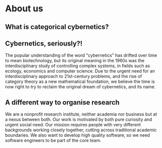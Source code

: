 # About us

## What is categorical cybernetics?

## Cybernetics, seriously?!

The popular understanding of the word "cybernetics" has drifted over time to mean biotechnology, but its original meaning in the 1960s was the interdisciplinary study of controlling complex systems, in fields such as ecology, economics and computer science. Due to the urgent need for an interdisciplinary approach to 21st-century problems, and the rise of category theory as a new mathematical foundation, we believe the time is now right to try to reclaim the original dream of cybernetics, and its name.

## A different way to organise research

We are a nonprofit research institute, neither academia nor business but at a nexus between both. Our work is motivated by both pure curiosity and urgent social need. Our mission requires people with very different backgrounds working closely together, cutting across traditional academic boundaries. We also want to develop high quality software, so we need software engineers to be part of the core team.
